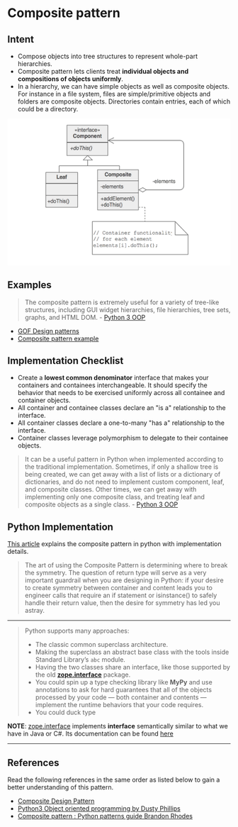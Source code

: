 # Composite pattern

## Intent

* Compose objects into tree structures to represent whole-part hierarchies.
* Composite pattern lets clients treat **individual objects and compositions of objects uniformly**.
* In a hierarchy, we can have simple objects as well as composite objects. For instance in a file system, files are simple/primitive objects and folders are composite objects. Directories contain entries, each of which could be a directory.

![Composite design pattern](./composite.png)

## Examples

> The composite pattern is extremely useful for a variety of tree-like structures, including GUI widget hierarchies, file hierarchies, tree sets, graphs, and HTML DOM. - [Python 3 OOP][1]

* [GOF Design patterns](https://infinitescript.com/2014/10/the-23-gang-of-three-design-patterns/)
* [Composite pattern example](https://github.com/faif/python-patterns/blob/master/patterns/structural/composite.py)

## Implementation Checklist

* Create a **lowest common denominator** interface that makes your containers and containees interchangeable. It should specify the behavior that needs to be exercised uniformly across all containee and container objects.
* All container and containee classes declare an "is a" relationship to the interface.
* All container classes declare a one-to-many "has a" relationship to the interface.
* Container classes leverage polymorphism to delegate to their containee objects.

> It can be a useful pattern in Python when implemented according to the traditional implementation. Sometimes, if only a shallow tree is being created, we can get away with a list of lists or a dictionary of dictionaries, and do not need to implement custom component, leaf, and composite classes. Other times, we can get away with implementing only one composite class, and treating leaf and composite objects as a single class. - [Python 3 OOP][1]

## Python Implementation

[This article][2] explains the composite pattern in python with implementation details.

> The art of using the Composite Pattern is determining where to break the symmetry.
> The question of return type will serve as a very important guardrail when you are designing in Python: if your desire to create symmetry between container and content leads you to engineer calls that require an if statement or isinstance() to safely handle their return value, then the desire for symmetry has led you astray.

---

> Python supports many approaches:
>
> * The classic common superclass architecture.
> * Making the superclass an abstract base class with the tools inside Standard Library’s `abc` module.
> * Having the two classes share an interface, like those supported by the old [**zope.interface**](https://github.com/zopefoundation/zope.interface) package.
> * You could spin up a type checking library like **MyPy** and use annotations to ask for hard guarantees that all of the objects processed by your code — both container and contents — implement the runtime behaviors that your code requires.
> * You could duck type

**NOTE**: [zope.interface](https://github.com/zopefoundation/zope.interface) implements **interface** semantically similar to what we have in Java or C#. Its documentation can be found [here](https://zopeinterface.readthedocs.io/en/latest/)

---

## References

Read the following references in the same order as listed below to gain a better understanding of this pattern.

* [Composite Design Pattern](https://sourcemaking.com/design_patterns/composite)
* [Python3 Object oriented programming by Dusty Phillips][1]
* [Composite pattern : Python patterns guide Brandon Rhodes][2]

[1]: https://www.amazon.in/dp/B005O9OFWQ/ref=dp-kindle-redirect?_encoding=UTF8&btkr=1
[2]: https://python-patterns.guide/gang-of-four/composite/
